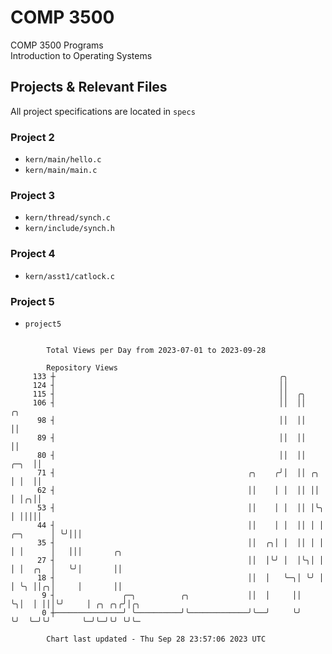 # COMP 3500
COMP 3500 Programs  
Introduction to Operating Systems  
## Projects & Relevant Files
All project specifications are located in `specs`
### Project 2
- `kern/main/hello.c`
- `kern/main/main.c`
### Project 3
- `kern/thread/synch.c`
- `kern/include/synch.h`
### Project 4
- `kern/asst1/catlock.c`
### Project 5
- `project5`

```

        Total Views per Day from 2023-07-01 to 2023-09-28

        Repository Views
     133 ┼                                                  ╭╮
     124 ┤                                                  ││
     115 ┤                                                  ││  ╭╮
     106 ┤                                                  ││  ││                   ╭╮
      98 ┤                                                  ││  ││                   ││
      89 ┤                                                  ││  ││                   ││
      80 ┤                                                  ││  ││              ╭─╮  ││
      71 ┤                                           ╭╮    ╭╯│  ││ ╭╮           │ │  ││
      62 ┤                                           ││    │ │  ││ ││           │ │╭╮││
      53 ┤                                           ││    │ │  ││ │╰╮          │ │││││
      44 ┤                                           ││    │ │  ││ │ │ ╭─╮      │ ╰╯│││
      35 ┤                                           ││  ╭╮│ │  ││ │ │ │ │      │   │││       ╭╮
      27 ┤                                           ││  │╰╯ │  │╰╮│ │ │ │  ╭╮  │   ╰╯│       ││
      18 ┤                                           ││  │   ╰─╮│ ╰╯ │ │ ╰╮ ││╭╮│     │       ││
       9 ┤               ╭─╮          ╭╮             ││  │     ││    ╰╮│  │ │││╰╯     │ ╭╮ ╭╮╭╯│╭╮
       0 ┼───────────────╯ ╰──────────╯╰─────────────╯╰──╯     ╰╯     ╰╯  ╰─╯╰╯       ╰─╯╰─╯╰╯ ╰╯╰─

        Chart last updated - Thu Sep 28 23:57:06 2023 UTC
        
```
